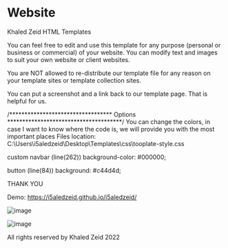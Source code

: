 # Website

Khaled Zeid HTML Templates

You can feel free to edit and use this template for any purpose (personal or business or commercial) of your website. You can modify text and images to suit your own website or client websites.

You are NOT allowed to re-distribute our template file for any reason on your template sites or template collection sites.

You can put a screenshot and a link back to our template page. That is helpful for us.

/********************************** Options **************************************/
You can change the colors, in case I want to know where the code is, we will provide you with the most important places
Files location: C:\Users\i5aledzeid\Desktop\Templates\css\tooplate-style.css

custom navbar (line(262))
background-color: #000000;

button (line(84))
background: #c44d4d;

THANK YOU

Demo: https://i5aledzeid.github.io/i5aledzeid/

![image](https://user-images.githubusercontent.com/107222642/180599508-b9d6c610-308b-44e8-bb0c-fc09346daceb.png)

![image](https://user-images.githubusercontent.com/107222642/180599603-10da5e48-bb05-44ca-be09-f36092653fff.png)

All rights reserved by Khaled Zeid 2022
